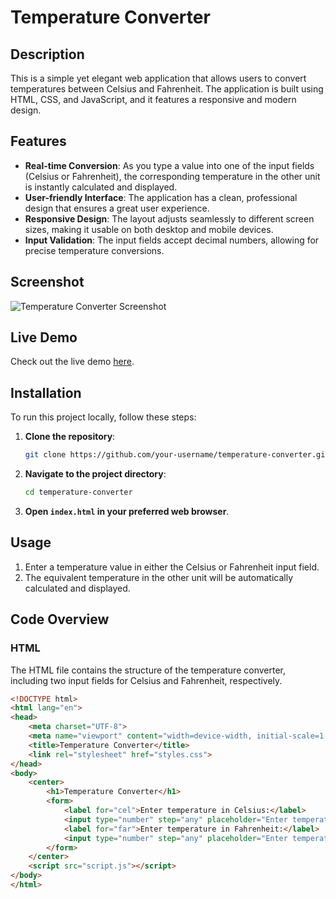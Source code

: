 # Temperature Converter

## Description

This is a simple yet elegant web application that allows users to convert temperatures between Celsius and Fahrenheit. The application is built using HTML, CSS, and JavaScript, and it features a responsive and modern design.

## Features

- **Real-time Conversion**: As you type a value into one of the input fields (Celsius or Fahrenheit), the corresponding temperature in the other unit is instantly calculated and displayed.
- **User-friendly Interface**: The application has a clean, professional design that ensures a great user experience.
- **Responsive Design**: The layout adjusts seamlessly to different screen sizes, making it usable on both desktop and mobile devices.
- **Input Validation**: The input fields accept decimal numbers, allowing for precise temperature conversions.

## Screenshot

![Temperature Converter Screenshot](screenshot.png)

## Live Demo

Check out the live demo [here](https://your-live-demo-link.com).

## Installation

To run this project locally, follow these steps:

1. **Clone the repository**:
    ```sh
    git clone https://github.com/your-username/temperature-converter.git
    ```
2. **Navigate to the project directory**:
    ```sh
    cd temperature-converter
    ```
3. **Open `index.html` in your preferred web browser**.

## Usage

1. Enter a temperature value in either the Celsius or Fahrenheit input field.
2. The equivalent temperature in the other unit will be automatically calculated and displayed.

## Code Overview

### HTML

The HTML file contains the structure of the temperature converter, including two input fields for Celsius and Fahrenheit, respectively.

```html
<!DOCTYPE html>
<html lang="en">
<head>
    <meta charset="UTF-8">
    <meta name="viewport" content="width=device-width, initial-scale=1.0">
    <title>Temperature Converter</title>
    <link rel="stylesheet" href="styles.css">
</head>
<body>
    <center>
        <h1>Temperature Converter</h1>
        <form>
            <label for="cel">Enter temperature in Celsius:</label>
            <input type="number" step="any" placeholder="Enter temperature in Celsius" id="cel" /><br>
            <label for="far">Enter temperature in Fahrenheit:</label>
            <input type="number" step="any" placeholder="Enter temperature in Fahrenheit" id="far" />
        </form>
    </center>
    <script src="script.js"></script>
</body>
</html>
